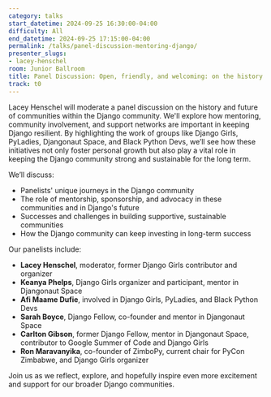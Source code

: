 ```yaml
---
category: talks
start_datetime: 2024-09-25 16:30:00-04:00
difficulty: All
end_datetime: 2024-09-25 17:15:00-04:00
permalink: /talks/panel-discussion-mentoring-django/
presenter_slugs:
- lacey-henschel
room: Junior Ballroom
title: Panel Discussion: Open, friendly, and welcoming: on the history and future of mentoring in Django
track: t0
---
```


Lacey Henschel will moderate a panel discussion on the history and future of communities within the Django community.
We'll explore how mentoring, community involvement, and support networks are important in keeping Django resilient. By highlighting the work of groups like Django Girls, PyLadies, Djangonaut Space, and Black Python Devs, we’ll see how these initiatives not only foster personal growth but also play a vital role in keeping the Django community strong and sustainable for the long term.

We’ll discuss:

- Panelists' unique journeys in the Django community
- The role of mentorship, sponsorship, and advocacy in these communities and in Django's future
- Successes and challenges in building supportive, sustainable communities
- How the Django community can keep investing in long-term success

Our panelists include:
- **Lacey Henschel**, moderator, former Django Girls contributor and organizer
- **Keanya Phelps**, Django Girls organizer and participant, mentor in Djangonaut Space
- **Afi Maame Dufie**, involved in Django Girls, PyLadies, and Black Python Devs
- **Sarah Boyce**, Django Fellow, co-founder and mentor in Djangonaut Space
- **Carlton Gibson**, former Django Fellow, mentor in Djangonaut Space, contributor to Google Summer of Code and Django Girls
- **Ron Maravanyika**, co-founder of ZimboPy, current chair for PyCon Zimbabwe, and Django Girls organizer

Join us as we reflect, explore, and hopefully inspire even more excitement and support for our broader Django communities.
